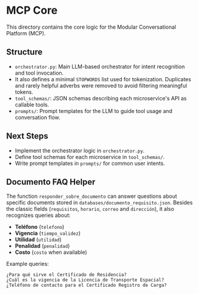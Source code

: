 # MCP Core

This directory contains the core logic for the Modular Conversational Platform (MCP).

## Structure
- `orchestrator.py`: Main LLM-based orchestrator for intent recognition and tool invocation.
- It also defines a minimal `STOPWORDS` list used for tokenization. Duplicates and
  rarely helpful adverbs were removed to avoid filtering meaningful tokens.
- `tool_schemas/`: JSON schemas describing each microservice's API as callable tools.
- `prompts/`: Prompt templates for the LLM to guide tool usage and conversation flow.

## Next Steps
- Implement the orchestrator logic in `orchestrator.py`.
- Define tool schemas for each microservice in `tool_schemas/`.
 - Write prompt templates in `prompts/` for common user intents.

## Documento FAQ Helper
The function `responder_sobre_documento` can answer questions about specific
documents stored in `databases/documento_requisito.json`. Besides the classic
fields (`requisitos`, `horario`, `correo` and `dirección`), it also recognizes
queries about:

- **Teléfono** (`telefono`)
- **Vigencia** (`tiempo_validez`)
- **Utilidad** (`utilidad`)
- **Penalidad** (`penalidad`)
- **Costo** (`costo` when available)

Example queries:

```
¿Para qué sirve el Certificado de Residencia?
¿Cuál es la vigencia de la Licencia de Transporte Espacial?
¿Teléfono de contacto para el Certificado Registro de Carga?
```
